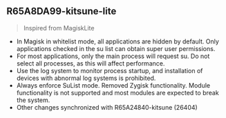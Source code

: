 ## R65A8DA99-kitsune-lite

> Inspired from MagiskLite

- In Magisk in whitelist mode, all applications are hidden by default. Only applications checked in the su list can obtain super user permissions.
- For most applications, only the main process will request su. Do not select all processes, as this will affect performance.
- Use the log system to monitor process startup, and installation of devices with abnormal log systems is prohibited.
-  Always enforce SuList mode. Removed Zygisk functionality. Module functionality is not supported and most modules are expected to break the system.
- Other changes synchronized with R65A24840-kitsune (26404)
